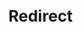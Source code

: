 ---
layout: src/layouts/Redirect.astro
pubDate: 2023-01-01
modDate: 2024-05-15
title: Redirect
redirect: /docs/best-practices/self-hosted-octopus/high-availability
description: Configuring HA Octopus without Active Directory
---
